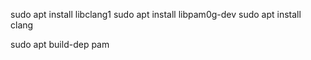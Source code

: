 sudo apt install libclang1
sudo apt install libpam0g-dev
sudo apt install clang

sudo apt build-dep pam
